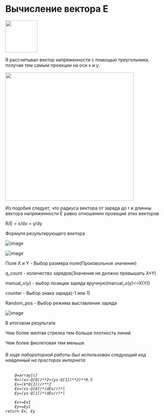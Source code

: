 

<h1>Вычисление вектора Е</h1>
<img src="https://user-images.githubusercontent.com/30976652/114514306-cc581a80-9c43-11eb-86c4-c4020d228f23.png" width=100px height=100px>

<p>Я рассчитывал вектор напряженности с помощью треугольника, получая тем самым проекции на оси x и y.</p>

<img src="https://user-images.githubusercontent.com/30976652/114445876-3edfe080-9bd9-11eb-8983-a51e1d5ed4b1.png" width=400px height=400px>

<p>Из подобия следует, что радиуса вектора от заряда до  r и длинны вектора напряженности E равно отношению проекций этих векторов</p>
R/E = x/dx = y/dy
<p>Формуля результирующего вектора</p>

![image](https://user-images.githubusercontent.com/30976652/114446408-e0673200-9bd9-11eb-9a45-ea7799d2be35.png)


<p></p>
<p></p>
<p></p>

![image](https://user-images.githubusercontent.com/30976652/114444105-28388a00-9bd7-11eb-8682-49dd93af8f70.png)

<p></p>
<p>Поля X и Y - Выбор размера поля(Произвольное значение)</p>
     <p>q_count - количество зарядов(Значение не должно превышать X*Y)</p>
     <p>manual_x(y) - выбор позиции заряда вручную(manual_x(y)<=X(Y))</p>
     <p>counter - Выбор знака заряда(-1 или 1)</p>
     <p>Random_pos - Выбор режима выставления заряда</p>
 
 
 
![image](https://user-images.githubusercontent.com/30976652/114444832-fbd13d80-9bd7-11eb-90fb-25e0cfd6db2b.png)


<p>В итоговом результате</p>
     <p>Чем более желтая стрелка тем больше плотность линий</p>
     <p>Чем более фиолетовая тем меньше</p>




<h6>В ходе лабораторной работы был использован следующий код найденный на просторах интернета</h6>
<h6>
     
        Q=array[c]
        R=((xs-Q[0])**2+(ys-Q[1])**2)**0.5
        Ev=(k*Q[2])/r**2
        Ex=(xs-Q[0])*(dEv/r)*l
        Ey=(ys-Q[1])*(dEv/r)*l
     
        Ex+=Ex1
        Ey+=Ey1
    return Ex, Ey

</h6>
